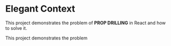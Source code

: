 # Elegant Context

This project demonstrates the problem of <b>PROP DRILLING</b> in React and how to solve it.

This project demonstrates the problem 